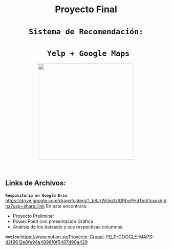 
 <h1 align=center> Proyecto Final</h1>

 # <h1 align=center>**`Sistema de Recomendación:`**</h1>


# <h1 align=center>**` Yelp + Google Maps`**</h1>


<p align="center">
<img src="[https://github.com/mrdesautu/DataAnalytics-PIN-2/blob/main/recursos/inversion.jpg](https://www.google.com/imgres?imgurl=https%3A%2F%2Fupload.wikimedia.org%2Fwikipedia%2Fcommons%2Fthumb%2F3%2F39%2FGoogle_Maps_icon_%25282015-2020%2529.svg%2F1200px-Google_Maps_icon_%25282015-2020%2529.svg.png&imgrefurl=https%3A%2F%2Fes.wikipedia.org%2Fwiki%2FGoogle_Maps&tbnid=YTGHv8mae81V2M&vet=12ahUKEwiRpr725tH9AhVJkZUCHXquDOsQMygAegUIARDfAQ..i&docid=8UYo97mgym-rfM&w=1200&h=1200&q=imagen%20google%20maps&ved=2ahUKEwiRpr725tH9AhVJkZUCHXquDOsQMygAegUIARDfAQ)"  height=300>
</p>

<br/>   

## **Links de Archivos:**

**`Respositorio en Google Driv`**: https://drive.google.com/drive/folders/1_b8JrWr5q3UGPbyPHdTmIi1cxqsVjdnz?usp=share_link
 En este encontrará:
+ Proyecto Preliminar
+ Power Point con presentacion Gráfica
+ Análisis de los datasets y sus respectivas columnas. 

**`Notion`**:https://www.notion.so/Proyecto-Grupal-YELP-GOOGLE-MAPS-d2f9612e8fe94a4898f0f5487d90a429



